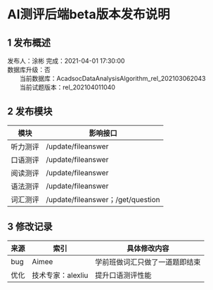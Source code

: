 # AI测评后端beta版本发布说明

## 1 发布概述
发布人：涂彬
完成：2021-04-01 17:30:00<br>
数据库升级：否<br>
&emsp;&emsp;当前数据库：AcadsocDataAnalysisAlgorithm_rel_202103062043<br>
&emsp;&emsp;当前试题版本：rel_202104011040<br>

## 2 发布模块
模块       |影响接口
------------|-----------
听力测评       |/update/fileanswer
口语测评       |/update/fileanswer
阅读测评       |/update/fileanswer
语法测评       |/update/fileanswer
词汇测评       |/update/fileanswer；/get/question

## 3 修改记录
来源       |索引            |具体修改内容
------------|--------------|------------
bug     |Aimee              |学前班做词汇只做了一道题即结束
优化     |技术专家：alexliu  |提升口语测评性能
